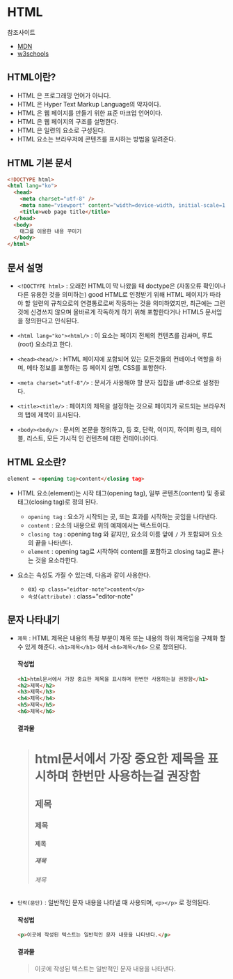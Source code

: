 # HTML

참조사이트

- [MDN](https://developer.mozilla.org/ko/)
- [w3schools](https://www.w3schools.com/default.asp)

## HTML이란?

- HTML 은 프로그래밍 언어가 아니다.
- HTML 은 Hyper Text Markup Language의 약자이다.
- HTML 은 웹 페이지를 만들기 위한 표준 마크업 언어이다.
- HTML 은 웹 페이지의 구조를 설명한다.
- HTML 은 일련의 요소로 구성된다.
- HTML 요소는 브라우저에 콘텐츠를 표시하는 방법을 알려준다.

## HTML 기본 문서

```html
<!DOCTYPE html>
<html lang="ko">
  <head>
    <meta charset="utf-8" />
    <meta name="viewport" content="width=device-width, initial-scale=1.0" />
    <title>web page title</title>
  </head>
  <body>
    태그를 이용한 내용 꾸미기
  </body>
</html>
```

## 문서 설명

- `<!DOCTYPE html>` : 오래전 HTML이 막 나왔을 때 doctype은 (자동오류 확인이나 다른 유용한 것을 의미하는) good HTML로 인정받기 위해 HTML 페이지가 따라야 할 일련의 규칙으로의 연결통로로써 작동하는 것을 의미하였지만, 최근에는 그런것에 신경쓰지 않으며 올바르게 작독하게 하기 위해 포함한다거나 HTML5 문서임을 정의한다고 인식된다.

- `<html lang="ko"><html/>` : 이 요소는 페이지 전체의 컨텐츠를 감싸며, 루트(root) 요소라고 한다.

- `<head><head/>` : HTML 페이지에 포함되어 있는 모든것들의 컨테이너 역할을 하며, 메타 정보를 포함하는 등 페이지 설명, CSS를 포함한다.

- `<meta charset="utf-8"/>` : 문서가 사용해야 할 문자 집합을 utf-8으로 설정한다.

- `<title><title/>` : 페이지의 제목을 설정하는 것으로 페이지가 로드되는 브라우저의 탭에 제목이 표시된다.

- `<body><body/>` : 문서의 본문을 정의하고, 등 호, 단락, 이미지, 하이퍼 링크, 테이블, 리스트, 모든 가시적 인 컨텐츠에 대한 컨테이너이다.

## HTML 요소란?

```html
element = <opening tag>content</closing tag>
```

- HTML 요소(element)는 시작 태그(opening tag), 일부 콘텐츠(content) 및 종료 태그(closing tag)로 정의 된다.

  - `opening tag` : 요소가 시작되는 곳, 또는 효과를 시작하는 곳임을 나타낸다.
  - `content` : 요소의 내용으로 위의 예제에서는 텍스트이다.
  - `closing tag` : opening tag 와 같지만, 요소의 이름 앞에 `/` 가 포함되며 요소의 끝을 나타낸다.
  - `element` : opening tag로 시작하여 content를 포함하고 closing tag로 끝나는 것을 요소라한다.

- 요소는 속성도 가질 수 있는데, 다음과 같이 사용한다.
  - ex) `<p class="eidtor-note">content</p>`
  - `속성(attribute)` : class="editor-note"

## 문자 나타내기

- `제목` : HTML 제목은 내용의 특정 부분이 제목 또는 내용의 하위 제목임을 구체화 할 수 있게 해준다. `<h1>제목</h1>` 에서 `<h6>제목</h6>` 으로 정의된다.

  #### 작성법

  ```html
  <h1>html문서에서 가장 중요한 제목을 표시하며 한번만 사용하는걸 권장함</h1>
  <h2>제목</h2>
  <h3>제목</h3>
  <h4>제목</h4>
  <h5>제목</h5>
  <h6>제목</h6>
  ```

  #### 결과물

  > <h1>html문서에서 가장 중요한 제목을 표시하며 한번만 사용하는걸 권장함</h1>
  > <h2>제목</h2>
  > <h3>제목</h3>
  > <h4>제목</h4>
  > <h5>제목</h5>
  > <h6>제목</h6>

- `단락(문단)` : 일반적인 문자 내용을 나타낼 때 사용되며, `<p></p>` 로 정의된다.
  #### 작성법
  ```html
  <p>이곳에 작성된 텍스트는 일반적인 문자 내용을 나타낸다.</p>
  ```
  #### 결과물
  > <p>이곳에 작성된 텍스트는 일반적인 문자 내용을 나타낸다.</p>
